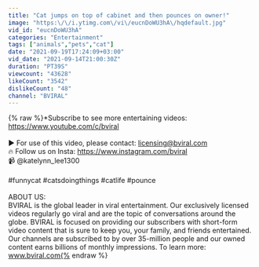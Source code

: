 ```yaml
---
title: "Cat jumps on top of cabinet and then pounces on owner!"
image: "https:\/\/i.ytimg.com\/vi\/eucnDoWU3hA\/hqdefault.jpg"
vid_id: "eucnDoWU3hA"
categories: "Entertainment"
tags: ["animals","pets","cat"]
date: "2021-09-19T17:24:09+03:00"
vid_date: "2021-09-14T21:00:30Z"
duration: "PT39S"
viewcount: "43628"
likeCount: "3542"
dislikeCount: "48"
channel: "BVIRAL"
---
```

{% raw %}*Subscribe to see more entertaining videos:  <a rel="nofollow" target="blank" href="https://www.youtube.com/c/bviral">https://www.youtube.com/c/bviral</a><br /><br />     ► For use of this video, please contact: licensing@bviral.com<br />    🔥  Follow us on Insta: <a rel="nofollow" target="blank" href="https://www.instagram.com/bviral">https://www.instagram.com/bviral</a><br />    📹 @katelynn_lee1300<br /><br />#funnycat #catsdoingthings #catlife #pounce<br /><br />ABOUT US:<br />BVIRAL is the global leader in viral entertainment. Our exclusively licensed videos regularly go viral and are the topic of conversations around the globe. BVIRAL is focused on providing our subscribers with short-form video content that is sure to keep you, your family, and friends entertained. Our channels are subscribed to by over 35-million people and our owned content earns billions of monthly impressions. To learn more:  www.bviral.com{% endraw %}
